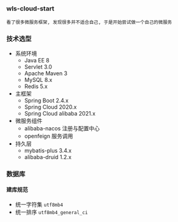 ### wls-cloud-start

    看了很多微服务框架, 发现很多并不适合自己, 于是开始尝试做一个自己的微服务

### 技术选型

- 系统环境
  - Java EE 8
  - Servlet 3.0
  - Apache Maven 3
  - MySQL 8.x
  - Redis 5.x
- 主框架
  - Spring Boot 2.4.x
  - Spring Cloud 2020.x
  - Spring Cloud alibaba 2021.x
- 微服务组件
  - alibaba-nacos 注册与配置中心
  - openfeign 服务调用
- 持久层
  - mybatis-plus 3.4.x
  - alibaba-druid 1.2.x

### 数据库

#### 建库规范

- 统一字符集 `utf8mb4`
- 统一排序 `utf8mb4_general_ci`




